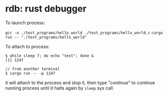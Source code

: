 # rdb: rust debugger

To launch process:

`gcc -o ./test_programs/hello_world ./test_programs/hello_world.c`
`cargo run -- "./test_programs/hello_world"`

To attach to process:

```
$ while sleep 7; do echo "test"; done &
[1] 1247

// from another terminal
$ cargo run -- -p 1247
```
it will attach to the process and stop it, then type "continue" to continue running process until it halts again by `sleep` sys call.

